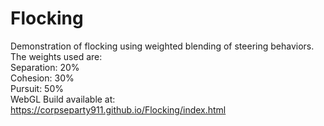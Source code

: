 # Flocking
 Demonstration of flocking using weighted blending of steering behaviors.</br>
 The weights used are:</br>
 Separation: 20%</br>
 Cohesion: 30%</br>
 Pursuit: 50%</br>
 WebGL Build available at: https://corpseparty911.github.io/Flocking/index.html
